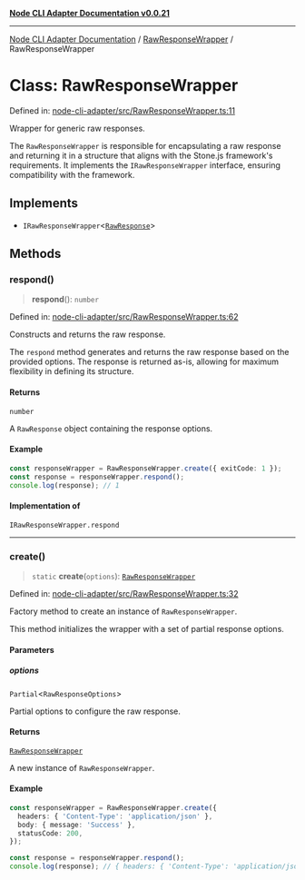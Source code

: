 [**Node CLI Adapter Documentation v0.0.21**](../../README.md)

***

[Node CLI Adapter Documentation](../../modules.md) / [RawResponseWrapper](../README.md) / RawResponseWrapper

# Class: RawResponseWrapper

Defined in: [node-cli-adapter/src/RawResponseWrapper.ts:11](https://github.com/stonemjs/node-cli-adapter/blob/4ca37b2b0c5fee68c5c4db257f745b084b64de79/src/RawResponseWrapper.ts#L11)

Wrapper for generic raw responses.

The `RawResponseWrapper` is responsible for encapsulating a raw response
and returning it in a structure that aligns with the Stone.js framework's requirements.
It implements the `IRawResponseWrapper` interface, ensuring compatibility with the framework.

## Implements

- `IRawResponseWrapper`\<[`RawResponse`](../../declarations/type-aliases/RawResponse.md)\>

## Methods

### respond()

> **respond**(): `number`

Defined in: [node-cli-adapter/src/RawResponseWrapper.ts:62](https://github.com/stonemjs/node-cli-adapter/blob/4ca37b2b0c5fee68c5c4db257f745b084b64de79/src/RawResponseWrapper.ts#L62)

Constructs and returns the raw response.

The `respond` method generates and returns the raw response based on
the provided options. The response is returned as-is, allowing for
maximum flexibility in defining its structure.

#### Returns

`number`

A `RawResponse` object containing the response options.

#### Example

```typescript
const responseWrapper = RawResponseWrapper.create({ exitCode: 1 });
const response = responseWrapper.respond();
console.log(response); // 1
```

#### Implementation of

`IRawResponseWrapper.respond`

***

### create()

> `static` **create**(`options`): [`RawResponseWrapper`](RawResponseWrapper.md)

Defined in: [node-cli-adapter/src/RawResponseWrapper.ts:32](https://github.com/stonemjs/node-cli-adapter/blob/4ca37b2b0c5fee68c5c4db257f745b084b64de79/src/RawResponseWrapper.ts#L32)

Factory method to create an instance of `RawResponseWrapper`.

This method initializes the wrapper with a set of partial response options.

#### Parameters

##### options

`Partial`\<`RawResponseOptions`\>

Partial options to configure the raw response.

#### Returns

[`RawResponseWrapper`](RawResponseWrapper.md)

A new instance of `RawResponseWrapper`.

#### Example

```typescript
const responseWrapper = RawResponseWrapper.create({
  headers: { 'Content-Type': 'application/json' },
  body: { message: 'Success' },
  statusCode: 200,
});

const response = responseWrapper.respond();
console.log(response); // { headers: { 'Content-Type': 'application/json' }, body: { message: 'Success' }, statusCode: 200 }
```
